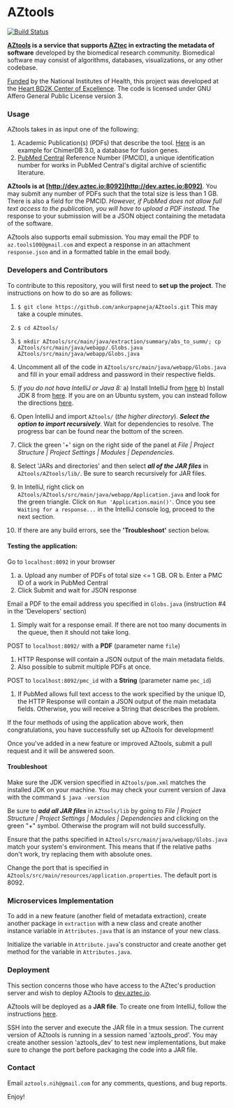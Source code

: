 # AZtools 

[![Build Status](https://travis-ci.org/dwyl/esta.svg?branch=master)](https://github.com/ankurpapneja/AZtools)

**[AZtools](http://dev.aztec.io:8092) is a service that supports [AZtec](http://aztec.bio/) in extracting the metadata of software** developed by the biomedical research community. Biomedical software may consist of algorithms, databases, visualizations, or any other codebase.

[Funded](https://www.nih.gov/news-events/news-releases/nih-commits-24-million-annually-big-data-centers-excellence) by the National Institutes of Health, this project was developed at the [Heart BD2K Center of Excellence](https://commonfund.nih.gov/bd2k). The code is licensed under GNU Affero General Public License version 3.

### Usage

AZtools takes in as input one of the following:
1) Academic Publication(s) (PDFs) that describe the tool. [Here](https://www.ncbi.nlm.nih.gov/pmc/articles/PMC5210563/pdf/gkw1083.pdf) is an example for ChimerDB 3.0, a database for fusion genes.
2) [PubMed Central](https://www.ncbi.nlm.nih.gov/pmc/) Reference Number (PMCID), a unique identification number for works in PubMed Central's digital archive of scientific literature.

**AZtools is at [http://dev.aztec.io:8092](http://dev.aztec.io:8092)**. You may submit any number of PDFs such that the total size is less than 1 GB. There is also a field for the PMCID. *However, if PubMed does not allow full text access to the publication, you will have to upload a PDF instead*. The response to your submission will be a JSON object containing the metadata of the software. 

AZtools also supports email submission. You may email the PDF to `az.tools100@gmail.com` and expect a response in an attachment `response.json` and in a formatted table in the email body.

### Developers and Contributors

To contribute to this repository, you will first need to **set up the project**. The instructions on how to do so are as follows:

1) `$ git clone https://github.com/ankurpapneja/AZtools.git` This may take a couple minutes.

2) `$ cd AZtools/`

3) `$ mkdir AZtools/src/main/java/extraction/summary/abs_to_summ/; cp AZtools/src/main/java/webapp/.Globs.java AZtools/src/main/java/webapp/Globs.java`

4) Uncomment all of the code in `AZtools/src/main/java/webapp/Globs.java` and fill in your email address and password in their respective fields.

5) *If you do not hava IntelliJ or Java 8:*
a) Install IntelliJ from [here](https://www.jetbrains.com/idea/download/)
b) Install JDK 8 from [here](http://www.oracle.com/technetwork/java/javase/downloads/jdk8-downloads-2133151.html). If you are on an Ubuntu system, you can instead follow the directions [here](http://www.wikihow.com/Install-Oracle-Java-on-Ubuntu-Linux).

6) Open IntelliJ and import `AZtools/` (*the higher directory*). ***Select the option to import recursively***. Wait for dependencies to resolve. The progress bar can be found near the bottom of the screen.

7) Click the green '+' sign on the right side of the panel at *File | Project Structure | Project Settings | Modules | Dependencies*.

8) Select 'JARs and directories' and then select ***all of the JAR files*** in `AZtools/AZtools/lib/`. Be sure to search recursively for JAR files.

9) In IntelliJ, right click on `AZtools/AZtools/src/main/java/webapp/Application.java` and look for the green triangle. Click on `Run 'Application.main()'`. Once you see `Waiting for a response...` in the IntelliJ console log, proceed to the next section.

10) If there are any build errors, see the **'Troubleshoot'** section below.

#### Testing the application:
Go to `localhost:8092` in your browser
1) a. Upload any number of PDFs of total size <= 1 GB. OR b. Enter a PMC ID of a work in PubMed Central
2) Click Submit and wait for JSON response

Email a PDF to the email address you specified in `Globs.java` (instruction #4 in the 'Developers' section) 
1) Simply wait for a response email. If there are not too many documents in the queue, then it should not take long.

POST to `localhost:8092/` with a **PDF** (parameter name `file`) 
1) HTTP Response will contain a JSON output of the main metadata fields.
2) Also possible to submit multiple PDFs at once.

POST to `localhost:8092/pmc_id` with a **String** (parameter name `pmc_id`) 
1) If PubMed allows full text access to the work specified by the unique ID, the HTTP Response will contain a JSON output of the main metadata fields. Otherwise, you will receive a String that describes the problem.

If the four methods of using the application above work, then congratulations, you have successfully set up AZtools for development!

Once you've added in a new feature or improved AZtools, submit a pull request and it will be answered soon.

#### Troubleshoot

Make sure the JDK version specified in `AZtools/pom.xml` matches the installed JDK on your machine. You may check your current version of Java with the command `$ java -version`

Be sure to ***add all JAR files*** in `AZtools/lib` by going to *File | Project Structure | Project Settings | Modules | Dependencies* and clicking on the green "+" symbol. Otherwise the program will not build successfully.

Ensure that the paths specified in `AZtools/src/main/java/webapp/Globs.java` match your system's environment. This means that if the relative paths don't work, try replacing them with absolute ones.

Change the port that is specified in `AZtools/src/main/resources/application.properties`. The default port is 8092.

### Microservices Implementation

To add in a new feature (another field of metadata extraction), create another package in `extraction` with a new class and create another instance variable in `Attributes.java` that is an instance of your new class.

Initialize the variable in `Attribute.java`'s constructor and create another get method for the variable in `Attributes.java`.

### Deployment

This section concerns those who have access to the AZtec's production server and wish to deploy AZtools to [dev.aztec.io](http://dev.aztec.io).

AZtools will be deployed as a **JAR file**. To create one from IntelliJ, follow the instructions [here](https://www.jetbrains.com/help/idea/packaging-a-module-into-a-jar-file.html).

SSH into the server and execute the JAR file in a tmux session. The current version of AZtools is running in a session named 'aztools_prod'. You may create another session 'aztools_dev' to test new implementations, but make sure to change the port before packaging the code into a JAR file.

### Contact

Email `aztools.nih@gmail.com` for any comments, questions, and bug reports.

Enjoy!
